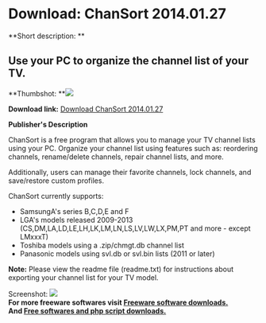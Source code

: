# Download: ChanSort 2014.01.27

**Short description: **

## Use your PC to organize the channel list of your TV.

  
**Thumbshot: **![](http://www.freewarefiles.com/screenshot/chansort_md.jpg)   
  
**Download link:** [Download ChanSort 2014.01.27](http://freesoftwares.boysofts.com/ChanSort_program_89078.html)  
  

**Publisher's Description**  
  

ChanSort is a free program that allows you to manage your TV channel lists
using your PC. Organize your channel list using features such as: reordering
channels, rename/delete channels, repair channel lists, and more.

Additionally, users can manage their favorite channels, lock channels, and
save/restore custom profiles.

ChanSort currently supports:

  * SamsungA's series B,C,D,E and F 
  * LGA's models released 2009-2013 (CS,DM,LA,LD,LE,LH,LK,LM,LN,LS,LV,LW,LX,PM,PT and more - except LMxxxT) 
  * Toshiba models using a .zip/chmgt.db channel list 
  * Panasonic models using svl.db or svl.bin lists (2011 or later) 

**Note:** Please view the readme file (readme.txt) for instructions about exporting your channel list for your TV model.

  
  
Screenshot: ![](http://www.freewarefiles.com/screenshot/chansort.jpg)  
**For more freeware softwares visit [Freeware software downloads.](http://freesoftwares.boysofts.com/)**   
**And [Free softwares and php script downloads.](http://www.boysofts.com/)**

